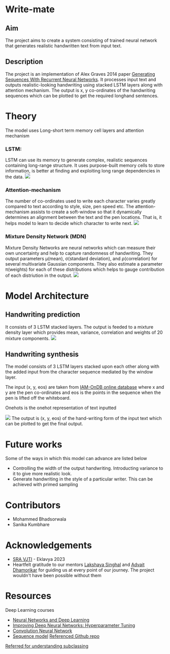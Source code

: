 
# Write-mate

## Aim

The project aims to create a system consisting of trained neural network that generates realistic handwritten text from input text. 

## Description
The project is an implementation of Alex Graves 2014 paper [Generating Sequences With
Recurrent Neural Networks](https://arxiv.org/abs/1308.0850). It processes input text and outputs realistic-looking handwriting using stacked LSTM layers along with attention mechanism. The output is x, y co-ordinates of the handwriting sequences which can be plotted to get the required longhand sentences.

# Theory

The model uses Long-short term memory cell layers and attention mechanism

### LSTM: 
LSTM can use its memory to generate complex,
realistic sequences containing long-range structure. It uses purpose-built memory cells to store information, is better at finding and exploiting long range dependencies in the data.
![](https://www.mdpi.com/sensors/sensors-21-05625/article_deploy/html/images/sensors-21-05625-g001.png)

### Attention-mechanism
The number of co-ordinates used to write
each character varies greatly compared to text according to style, size, pen speed etc. The attention-mechanism assists to create a soft-window so that it dynamically determines an alignment between the text and the pen locations. That is, it helps model to learn to decide which character to write next.
![](https://www.scaler.com/topics/images/attention-mechanism-deep-learning-featured-1.webp)

### Mixture Density Network (MDN)
Mixture Density Networks are neural networks which can measure their own uncertainty and help to capture randomness of handwriting. They output parameters μ(mean), σ(standard deviation), and ρ(correlation) for several multivariate Gaussian components. They also estimate a parameter π(weights) for each of these distributions which helps to gauge contribution of each distriution in the output.
![](https://ai2-s2-public.s3.amazonaws.com/figures/2017-08-08/1f53d4344df7e9670e7701be9594ce3f42ad2234/15-Figure1-1.png)

# Model Architecture
## Handwriting prediction
It consists of 3 LSTM stacked layers. The output is feeded to a mixture density layer which provides mean, variance, correlation and weights of 20 mixture components.
![](https://miro.medium.com/v2/resize:fit:1051/1*Hc2IazDoQm94gWIVNICVyA.png)
## Handwriting synthesis
The model consists of 3 LSTM layers stacked upon each other along with the added input from the character sequence mediated by the window layer. 

The input (x, y, eos) are taken from [IAM-OnDB online database](https://fki.tic.heia-fr.ch/databases/iam-on-line-handwriting-database) where x and y are the pen co-ordinates and eos is the points in the sequence when the pen is lifted off the whiteboard.

Onehots is the onehot representation of text inputted

![](https://greydanus.github.io/assets/scribe/model_unrolled.png)
The output is (x, y, eos) of the hand-writing form of the input text which can be plotted to get the final output.

# Future works
Some of the ways in which this model can advance are listed below

- Controlling the width of the output handwriting. Introducting variance to it to give more realistic look.
- Generate handwriting in the style of a particular writer. This can be achieved with primed sampling

# Contributors
- Mohammed Bhadsorwala
- Sanika Kumbhare

# Acknowledgements
- [SRA VJTI](https://sravjti.in/) - Eklavya 2023
- Heartfelt gratitude to our mentors [Lakshaya Singhal](https://github.com/LakshayaSinghal) and [Advait Dhamorikar](https://github.com/advait-0) for guiding us at every point of our journey. The project wouldn't have been possible without them

# Resources
Deep Learning courses
- [Neural Networks and Deep Learning](https://www.coursera.org/learn/neural-networks-deep-learning/home/week/1)
- [Improving Deep Neural Networks: Hyperparameter Tuning](https://www.coursera.org/learn/deep-neural-network/home/week/1)
- [Convolution Neural Network](https://www.coursera.org/learn/convolutional-neural-networks/home/week/1)
- [Sequence model](https://www.coursera.org/learn/nlp-sequence-models/home/week/1)
[Referenced Github repo](https://github.com/laihaotao/handwriting-synthesis)

[Referred for understanding subclassing](https://towardsdatascience.com/model-sub-classing-and-custom-training-loop-from-scratch-in-tensorflow-2-cc1d4f10fb4e)





